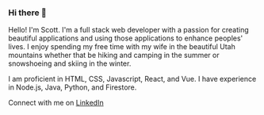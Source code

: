 ### Hi there 👋

Hello! I'm Scott. I'm a full stack web developer with a passion for creating beautiful applications and using those applications to enhance peoples' lives. I enjoy spending my free time with my wife in the beautiful Utah mountains whether that be hiking and camping in the summer or snowshoeing and skiing in the winter.

I am proficient in HTML, CSS, Javascript, React, and Vue.
I have experience in Node.js, Java, Python, and Firestore.

Connect with me on [LinkedIn](https://www.linkedin.com/in/scott-allen-web/)
<!--
**sallen95/sallen95** is a ✨ _special_ ✨ repository because its `README.md` (this file) appears on your GitHub profile.

Here are some ideas to get you started:

- 🔭 I’m currently working on ...
- 🌱 I’m currently learning ...
- 👯 I’m looking to collaborate on ...
- 🤔 I’m looking for help with ...
- 💬 Ask me about ...
- 📫 How to reach me: ...
- 😄 Pronouns: ...
- ⚡ Fun fact: ...
-->
